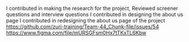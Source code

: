 I contributed in making the research for the project, Reviewed screener questions and interview questions
I contributed in designing the about us page
I contributed in redesigning the about us page of the project    https://github.com/zuri-training/Team-44_Chunk-file/issues/54
https://www.figma.com/file/mURSGFsm0Hx7tTKxTL6Kbw